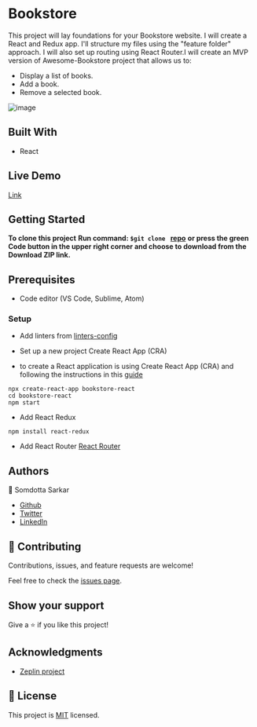 # Bookstore
This project will lay foundations for your Bookstore website. I will create a React and Redux app. I'll structure my files using the "feature folder" approach. I will also set up routing using React Router.I will create an MVP version of Awesome-Bookstore project that allows us to:

- Display a list of books.
- Add a book.
- Remove a selected book.

![image]()

## Built With

- React

## Live Demo

[Link]()

## Getting Started

**To clone this project**
**Run command: ```$git clone ``` [repo](https://github.com/Somdotta07/bookstore-react.git)**
**or press the green Code button in the upper right corner and choose to download from the Download ZIP link.**

## Prerequisites

- Code editor (VS Code, Sublime, Atom)

### Setup
- Add linters from [linters-config](https://github.com/microverseinc/linters-config/tree/master/react-redux)
- Set up a new project Create React App (CRA)

- to create a React application is using Create React App (CRA) and following the instructions in this [guide](https://reactjs.org/docs/create-a-new-react-app.html#create-react-app)
```
npx create-react-app bookstore-react
cd bookstore-react
npm start
```
-  Add React Redux
 ```
npm install react-redux
```
- Add React Router [React Router](https://v5.reactrouter.com/web/guides/quick-start)

## Authors

:woman: Somdotta Sarkar

- [Github](https://github.com/Somdotta07)
- [Twitter](https://twitter.com/somdotta_sarkar)
- [LinkedIn](https://www.linkedin.com/in/somdotta-sarkar-8849b419/)

## 🤝 Contributing

Contributions, issues, and feature requests are welcome!

Feel free to check the [issues page](../../issues/).

## Show your support

Give a ⭐️ if you like this project!

## Acknowledgments

- [Zeplin project](https://app.zeplin.io/project/5b35a9e13227086040f8eb75/screen/5b695e29bb8c844f118f9378)

## 📝 License

This project is [MIT](./MIT.md) licensed.

